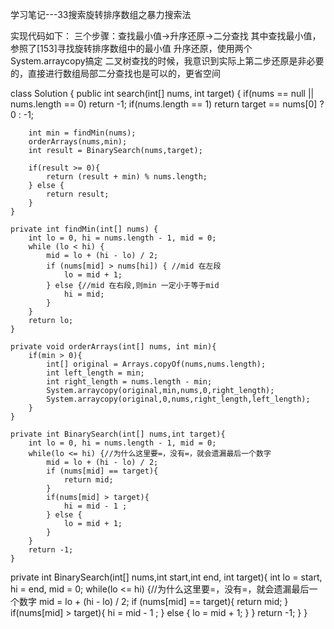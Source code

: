 学习笔记---33搜索旋转排序数组之暴力搜索法

实现代码如下：
三个步骤：查找最小值->升序还原->二分查找
其中查找最小值，参照了[153]寻找旋转排序数组中的最小值
升序还原，使用两个System.arraycopy搞定
二叉树查找的时候，我意识到实际上第二步还原是非必要的，直接进行数组局部二分查找也是可以的，更省空间

class Solution {
    public int search(int[] nums, int target) {
        if(nums == null || nums.length == 0) return -1;
        if(nums.length == 1) return target == nums[0] ? 0 : -1;

        int min = findMin(nums);
        orderArrays(nums,min);
        int result = BinarySearch(nums,target);

        if(result >= 0){
            return (result + min) % nums.length;
        } else {
            return result;
        }
    }

    private int findMin(int[] nums) {
        int lo = 0, hi = nums.length - 1, mid = 0;
        while (lo < hi) {
            mid = lo + (hi - lo) / 2;
            if (nums[mid] > nums[hi]) { //mid 在左段
                lo = mid + 1;
            } else {//mid 在右段,则min 一定小于等于mid
                hi = mid;
            }
        }
        return lo;
    }

    private void orderArrays(int[] nums, int min){
        if(min > 0){
            int[] original = Arrays.copyOf(nums,nums.length);
            int left_length = min;
            int right_length = nums.length - min;
            System.arraycopy(original,min,nums,0,right_length);
            System.arraycopy(original,0,nums,right_length,left_length);
        }
    }

    private int BinarySearch(int[] nums,int target){
        int lo = 0, hi = nums.length - 1, mid = 0;
        while(lo <= hi) {//为什么这里要=，没有=，就会遗漏最后一个数字
            mid = lo + (hi - lo) / 2;
            if (nums[mid] == target){
                return mid;
            }
            if(nums[mid] > target){
                hi = mid - 1 ;
            } else {
                lo = mid + 1;
            }
        }
        return -1;
    }

   private int BinarySearch(int[] nums,int start,int end, int target){
        int lo = start, hi = end, mid = 0;
        while(lo <= hi) {//为什么这里要=，没有=，就会遗漏最后一个数字
            mid = lo + (hi - lo) / 2;
            if (nums[mid] == target){
                return mid;
            }
            if(nums[mid] > target){
                hi = mid - 1 ;
            } else {
                lo = mid + 1;
            }
        }
        return -1;
    }
}
